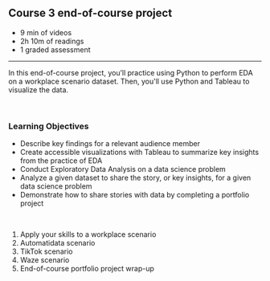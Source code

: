 ## Course 3 end-of-course project

- 9 min of videos
- 2h 10m of readings
- 1 graded assessment

<hr>

In this end-of-course project, you’ll practice using Python to perform EDA on a workplace scenario dataset. Then, you'll use Python and Tableau to visualize the data.

<br>

### Learning Objectives

- Describe key findings for a relevant audience member
- Create accessible visualizations with Tableau to summarize key insights from the practice of EDA
- Conduct Exploratory Data Analysis on a data science problem
- Analyze a given dataset to share the story, or key insights, for a given data science problem
- Demonstrate how to share stories with data by completing a portfolio project

<br>

1. Apply your skills to a workplace scenario
2. Automatidata scenario
3. TikTok scenario
4. Waze scenario
5. End-of-course portfolio project wrap-up
